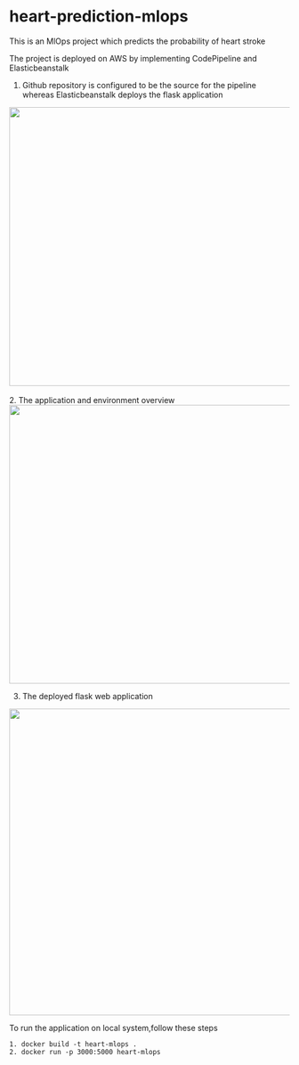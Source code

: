 <h1>heart-prediction-mlops</h1>
This is an MlOps project which predicts the probability of heart stroke

The project is deployed on AWS by implementing CodePipeline and Elasticbeanstalk

1. Github repository is configured to be the source for the pipeline whereas Elasticbeanstalk deploys the flask application

<img src="https://github.com/redknight648/heart-prediction-mlops/assets/97392797/a48dc166-182a-4841-a70e-8698d8188bbd" width="900px" height="500px" />


<br/>
<br/>
2. The application and environment overview
<br/>

<img src="https://github.com/redknight648/heart-prediction-mlops/assets/97392797/c27956e8-07ec-406e-b523-8492434f4020" width="900px" height="500px"/>

3. The deployed flask web application

<img src="https://github.com/redknight648/heart-prediction-mlops/assets/97392797/cc76348b-2782-445b-a978-5ff24a49f4ed" width="900px" height="550px"/>

To run the application on local system,follow these steps
```
1. docker build -t heart-mlops .
2. docker run -p 3000:5000 heart-mlops
```
